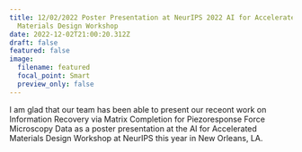 ```yaml
---
title: 12/02/2022 Poster Presentation at NeurIPS 2022 AI for Accelerated
  Materials Design Workshop
date: 2022-12-02T21:00:20.312Z
draft: false
featured: false
image:
  filename: featured
  focal_point: Smart
  preview_only: false
---
```

I﻿ am glad that our team has been able to present our receont work on Information Recovery via Matrix Completion for Piezoresponse Force Microscopy Data as a poster presentation at the AI for Accelerated Materials Design Workshop at NeurIPS this year in New Orleans, LA.